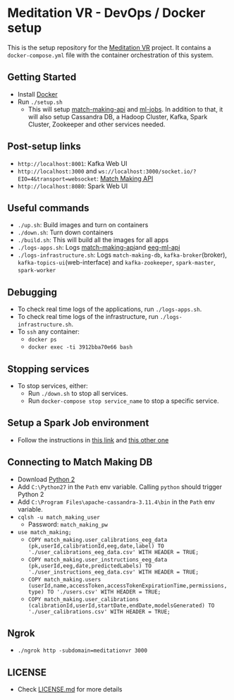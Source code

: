 # Meditation VR - DevOps / Docker setup

This is the setup repository for the [Meditation VR](https://github.com/meditationvr) project. It contains a `docker-compose.yml` file with the container orchestration of this system.

## Getting Started

* Install [Docker](https://docs.docker.com/install/)
* Run `./setup.sh`
  * This will setup [match-making-api](https://github.com/meditationvr/match-making-api) and [ml-jobs](https://github.com/meditationvr/eeg-ml-api). In addition to that, it will also setup Cassandra DB, a Hadoop Cluster, Kafka, Spark Cluster, Zookeeper and other services needed.

## Post-setup links

* `http://localhost:8001`: Kafka Web UI
* `http://localhost:3000` and `ws://localhost:3000/socket.io/?EIO=4&transport=websocket`: [Match Making API](https://github.com/meditationvr/match-making-api)
* `http://localhost:8080`: Spark Web UI


## Useful commands

* `./up.sh`: Build images and turn on containers
* `./down.sh`: Turn down containers
* `./build.sh`: This will build all the images for all apps
* `./logs-apps.sh`: Logs [match-making-api](https://github.com/meditationvr/match-making-api)and [eeg-ml-api](https://github.com/meditationvr/eeg-ml-api)
* `./logs-infrastructure.sh`: Logs `match-making-db`, `kafka-broker`(broker), `kafka-topics-ui`(web-interface) and `kafka-zookeeper`, `spark-master`, `spark-worker`

## Debugging

* To check real time logs of the applications, run `./logs-apps.sh`.
* To check real time logs of the infrastructure, run `./logs-infrastructure.sh`.
* To `ssh` any container:
  * `docker ps`
  * `docker exec -ti 3912bba70e66 bash`

## Stopping services

* To stop services, either:
  * Run `./down.sh` to stop all services.
  * Run `docker-compose stop service_name` to stop a specific service.

## Setup a Spark Job environment 

* Follow the instructions in [this link](https://br.hortonworks.com/tutorial/setting-up-a-spark-development-environment-with-scala/) and [this other one](https://sundog-education.com/spark-scala/)

## Connecting to Match Making DB

* Download [Python 2](https://www.python.org/downloads/release/python-2715/)
* Add `C:\Python27` in the `Path` env variable. Calling `python` should trigger Python 2
* Add `C:\Program Files\apache-cassandra-3.11.4\bin` in the `Path` env variable.
* `cqlsh -u match_making_user`
    * Password: `match_making_pw`
* `use match_making;`
    * `COPY match_making.user_calibrations_eeg_data (pk,userId,calibrationId,eeg,date,label) TO './user_calibrations_eeg_data.csv' WITH HEADER = TRUE;`
    * `COPY match_making.user_instructions_eeg_data (pk,userId,eeg,date,predictedLabels) TO './user_instructions_eeg_data.csv' WITH HEADER = TRUE;`
    * `COPY match_making.users (userId,name,accessToken,accessTokenExpirationTime,permissions,type) TO './users.csv' WITH HEADER = TRUE;`
    * `COPY match_making.user_calibrations (calibrationId,userId,startDate,endDate,modelsGenerated) TO './user_calibrations.csv' WITH HEADER = TRUE;`

## Ngrok

* `./ngrok http -subdomain=meditationvr 3000`

## LICENSE

* Check [LICENSE.md](https://github.com/meditationvr/compose/edit/master/LICENSE.md) for more details
